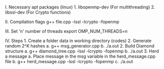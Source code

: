 I. Necessary apt packages (linux)
	1. libopenmp-dev (For multithreading)
	2. libssl-dev    (For Crypto functions)

II. Compilation flags
g++ file.cpp -lssl -lcrypto -fopenmp

III. Set 'n' number of threads
	export OMP_NUM_THREADS=n

IV. Steps
	1. Create a folder data in working directory (codes)
	2. Generate random 2^K hashes
		a. g++ msg_generator.cpp
		b. ./a.out
	2. Build Diamond structure
		a. g++ diamond_tree.cpp -lssl -lcrypto -fopenmp
		b. ./a.out
	3. Herd a message
		a. Place message in the msg variable in the herd_message.cpp file
		b. g++ herd_message.cpp -lssl -lcrypto -fopenmp
		c. ./a.out